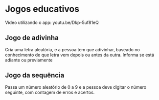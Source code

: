 # Jogos educativos
Vídeo utilizando o app: youtu.be/Dkp-5uf81eQ

## Jogo de adivinha
Cria uma letra aleatória, e a pessoa tem que adivinhar, baseado no conhecimento de que letra vem depois ou antes da outra.
Informa se está adiante ou previamente

## Jogo da sequência
Passa um número aleatório de 0 a 9 e a pessoa deve digitar o número seguinte, com contagem de erros e acertos.

